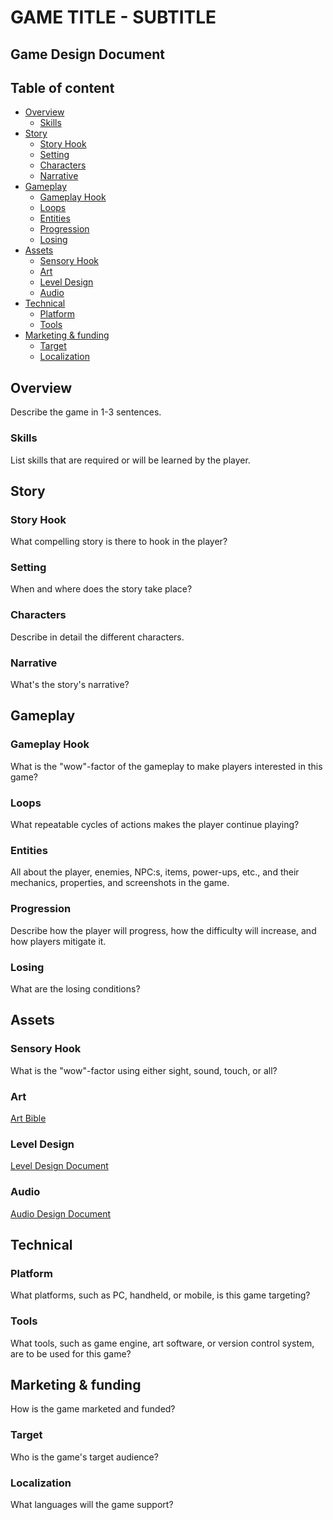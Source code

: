 # GAME TITLE - SUBTITLE

## Game Design Document

## Table of content

- [Overview](#overview)
    - [Skills](#skills)
- [Story](#story)
    - [Story Hook](#story-hook)
	- [Setting](#setting)
    - [Characters](#characters)
    - [Narrative](#narrative)
- [Gameplay](#gameplay)
    - [Gameplay Hook](#gameplay-hook)
	- [Loops](#loops)
    - [Entities](#entities)
    - [Progression](#progression)
    - [Losing](#losing)
- [Assets](#assets)
    - [Sensory Hook](#sensory-hook)
	- [Art](#art)
	- [Level Design](#level-design)
    - [Audio](#audio)
- [Technical](#technical)
    - [Platform](#platform)
    - [Tools](#tools)
- [Marketing & funding](#marketing--funding)
    - [Target](#target)
    - [Localization](#localization)

## Overview

Describe the game in 1-3 sentences.

### Skills

List skills that are required or will be learned by the player.

## Story

### Story Hook

What compelling story is there to hook in the player?

### Setting

When and where does the story take place?

### Characters

Describe in detail the different characters.

### Narrative

What's the story's narrative?

## Gameplay

### Gameplay Hook

What is the "wow"-factor of the gameplay to make players interested in this game?

### Loops

What repeatable cycles of actions makes the player continue playing?

### Entities

All about the player, enemies, NPC:s, items, power-ups, etc., and their mechanics, properties, and screenshots in the game.

### Progression

Describe how the player will progress, how the difficulty will increase, and how players mitigate it.

### Losing

What are the losing conditions?

## Assets

### Sensory Hook

What is the "wow"-factor using either sight, sound, touch, or all?

### Art

[Art Bible](/art-bible/art-bible.md)

### Level Design

[Level Design Document](/level-design-document/ldd.md)

### Audio

[Audio Design Document](/audio-design-document/add.md)

## Technical

### Platform

What platforms, such as PC, handheld, or mobile, is this game targeting?

### Tools

What tools, such as game engine, art software, or version control system, are to be used for this game?

## Marketing & funding

How is the game marketed and funded?

### Target

Who is the game's target audience?

### Localization

What languages will the game support?
